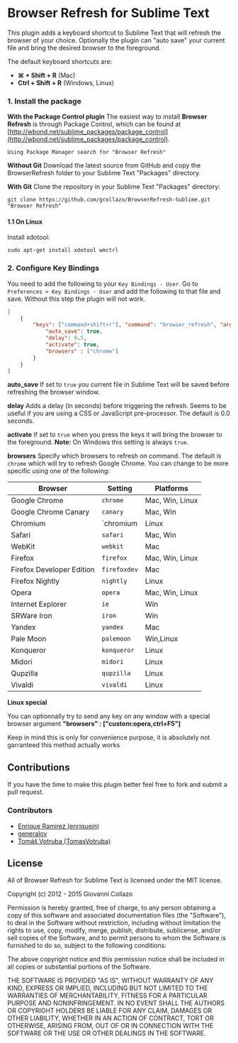 # Browser Refresh for Sublime Text

This plugin adds a keyboard shortcut to Sublime Text that will refresh the browser of your choice. Optionally the plugin can "auto save" your current file and bring the desired browser to the foreground.

The default keyboard shortcuts are:

- **⌘ + Shift + R** (Mac)
- **Ctrl + Shift + R** (Windows, Linux)

### 1. Install the package
**With the Package Control plugin**
The easiest way to install **Browser Refresh** is through Package Control, which can be found at [http://wbond.net/sublime_packages/package_control](http://wbond.net/sublime_packages/package_control).

```
Using Package Manager search for "Browser Refresh"
```

**Without Git**
Download the latest source from GitHub and copy the BrowserRefresh folder to your Sublime Text "Packages" directory.

**With Git**
Clone the repository in your Sublime Text "Packages" directory:

```
git clone https://github.com/gcollazo/BrowserRefresh-Sublime.git "Browser Refresh"
```

#### 1.1 On Linux
Install xdotool:

```
sudo apt-get install xdotool wmctrl
```

### 2. Configure Key Bindings
You need to add the following to your `Key Bindings - User`. Go to `Preferences > Key Bindings - User` and add the following to that file and save. Without this step the plugin will not work.

```json
[
    {
        "keys": ["command+shift+r"], "command": "browser_refresh", "args": {
            "auto_save": true,
            "delay": 0.5,
            "activate": true,
            "browsers" : ["chrome"]
        }
    }
]
```

**auto_save**
If set to `true` you current file in Sublime Text will be saved before refreshing the browser window.

**delay**
Adds a delay (in seconds) before triggering the refresh. Seems to be useful if you are using a CSS or JavaScript pre-processor. The default is 0.0 seconds.

**activate**
If set to `true` when you press the keys it will bring the browser to the foreground. **Note:** On Windows this setting is always `true`.

**browsers**
Specify which browsers to refresh on command. The default is `chrome` which will try to refresh Google Chrome. You can change to be more specific using one of the following:

| Browser                   | Setting      | Platforms       |
|---------------------------|--------------|-----------------|
| Google Chrome             | `chrome`     | Mac, Win, Linux |
| Google Chrome Canary      | `canary`     | Mac, Win        |
| Chromium                  | `chromium    | Linux           |
| Safari                    | `safari`     | Mac, Win        |
| WebKit                    | `webkit`     | Mac             |
| Firefox                   | `firefox`    | Mac, Win, Linux |
| Firefox Developer Edition | `firefoxdev` | Mac             |
| Firefox Nightly           | `nightly`    | Linux           |
| Opera                     | `opera`      | Mac, Win, Linux |
| Internet Explorer         | `ie`         | Win             |
| SRWare Iron               | `iron`       | Win             |
| Yandex                    | `yandex`     | Mac             |
| Pale Moon                 | `palemoon`   | Win,Linux       |
| Konqueror                 | `konqueror`  | Linux           |
| Midori                    | `midori`     | Linux           |
| Qupzilla                  | `qupzilla`   | Linux           |
| Vivaldi                   | `vivaldi`    | Linux           |

**Linux special**

You can optionnally try to send any key on any window with a special browser argument
**"browsers" : ["custom:opera,ctrl+F5"]**

Keep in mind this is only for convenience purpose, it is absolutely not garranteed this method actually works

## Contributions
If you have the time to make this plugin better feel free to fork and submit a pull request.

### Contributors
* [Enrique Ramirez (enriquein)](https://github.com/enriquein)
* [generalov](https://github.com/generalov)
* [Tomáš Votruba (TomasVotruba)](https://github.com/tomasvotruba)

## License
All of Browser Refresh for Sublime Text is licensed under the MIT license.

Copyright (c) 2012 - 2015 Giovanni Collazo

Permission is hereby granted, free of charge, to any person obtaining a copy of this software and associated documentation files (the "Software"), to deal in the Software without restriction, including without limitation the rights to use, copy, modify, merge, publish, distribute, sublicense, and/or sell copies of the Software, and to permit persons to whom the Software is furnished to do so, subject to the following conditions:

The above copyright notice and this permission notice shall be included in all copies or substantial portions of the Software.

THE SOFTWARE IS PROVIDED "AS IS", WITHOUT WARRANTY OF ANY KIND, EXPRESS OR IMPLIED, INCLUDING BUT NOT LIMITED TO THE WARRANTIES OF MERCHANTABILITY, FITNESS FOR A PARTICULAR PURPOSE AND NONINFRINGEMENT. IN NO EVENT SHALL THE AUTHORS OR COPYRIGHT HOLDERS BE LIABLE FOR ANY CLAIM, DAMAGES OR OTHER LIABILITY, WHETHER IN AN ACTION OF CONTRACT, TORT OR OTHERWISE, ARISING FROM, OUT OF OR IN CONNECTION WITH THE SOFTWARE OR THE USE OR OTHER DEALINGS IN THE SOFTWARE.
